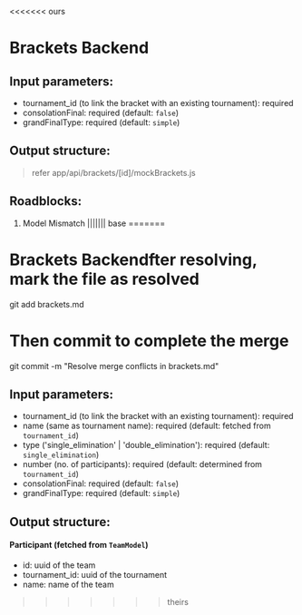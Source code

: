 <<<<<<< ours
# Brackets Backend

## Input parameters:
- tournament_id (to link the bracket with an existing tournament): required
- consolationFinal: required (default: `false`)
- grandFinalType: required (default: `simple`)

## Output structure:
> refer app/api/brackets/[id]/mockBrackets.js

## Roadblocks:
1. Model Mismatch
||||||| base
=======
# Brackets Backendfter resolving, mark the file as resolved
git add brackets.md

# Then commit to complete the merge
git commit -m "Resolve merge conflicts in brackets.md"


## Input parameters:
- tournament_id (to link the bracket with an existing tournament): required
- name (same as tournament name): required (default: fetched from `tournament_id`)
- type ('single_elimination' | 'double_elimination'): required (default: `single_elimination`)
- number (no. of participants): required (default: determined from `tournament_id`)
- consolationFinal: required (default: `false`)
- grandFinalType: required (default: `simple`)

## Output structure:
#### Participant (fetched from `TeamModel`)
- id: uuid of the team
- tournament_id: uuid of the tournament
- name: name of the team
>>>>>>> theirs

